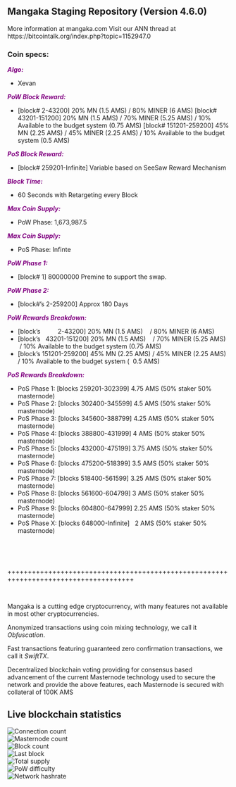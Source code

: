 <h2><strong>Mangaka Staging Repository (Version 4.6.0)</strong></h2>
<p>More information at mangaka.com Visit our ANN thread at https://bitcointalk.org/index.php?topic=1152947.0</p>
<h3><strong>Coin specs:</strong></h3>
<p><strong><span style="color: #800080;"><em>Algo:</em></span></strong></p>
<ul>
<li>Xevan</li>
</ul>
<p><strong><span style="color: #800080;"><em>PoW Block Reward:</em></span></strong></p>
<ul>
<li>[block# 2-43200] 20% MN (1.5 AMS) / 80% MINER (6 AMS) [block# 43201-151200] 20% MN (1.5 AMS) / 70% MINER (5.25 AMS) / 10% Available to the budget system (0.75 AMS) [block# 151201-259200] 45% MN (2.25 AMS) / 45% MINER (2.25 AMS) / 10% Available to the budget system (0.5 AMS)</li>
</ul>
<p><strong><span style="color: #800080;"><em>PoS Block Reward:</em></span></strong></p>
<ul>
<li>[block# 259201-Infinite] Variable based on SeeSaw Reward Mechanism</li>
</ul>
<p><strong><span style="color: #800080;"><em>Block Time:</em></span></strong></p>
<ul>
<li>60 Seconds with Retargeting every Block</li>
</ul>
<p><strong><span style="color: #800080;"><em>Max Coin Supply:</em></span></strong></p>
<ul>
<li>PoW Phase: 1,673,987.5</li>
</ul>
<p><strong><span style="color: #800080;"><em>Max Coin Supply:</em></span></strong></p>
<ul>
<li>PoS Phase: Infinte</li>
</ul>
<p><strong><span style="color: #800080;"><em>PoW Phase 1:</em></span></strong></p>
<ul>
<li>[block# 1] 80000000 Premine to support the swap.</li>
</ul>
<p><strong><span style="color: #800080;"><em>PoW Phase 2:</em></span></strong></p>
<ul>
<li>[block#&rsquo;s 2-259200] Approx 180 Days</li>
</ul>
<p><strong><span style="color: #800080;"><em>PoW Rewards Breakdown:</em></span></strong></p>
<ul>
<li>[block&rsquo;s &nbsp; &nbsp; &nbsp; &nbsp; &nbsp;2-43200] 20% MN (1.5 AMS) &nbsp; &nbsp;/ 80% MINER (6 AMS)</li>
<li>[block&rsquo;s &nbsp; 43201-151200] 20% MN (1.5 AMS) &nbsp; &nbsp;/ 70% MINER (5.25 AMS) &nbsp;/ 10% Available to the budget system (0.75 AMS)</li>
<li>[block&rsquo;s 151201-259200] 45% MN (2.25 AMS) / 45% MINER (2.25 AMS) / 10% Available to the budget system ( &nbsp;0.5 AMS)</li>
</ul>
<p><strong><span style="color: #800080;"><em>PoS Rewards Breakdown:</em></span></strong></p>
<ul>
<li>PoS Phase 1: [blocks 259201-302399] 4.75 AMS (50% staker 50% masternode)</li>
<li>PoS Phase 2: [blocks 302400-345599] 4.5 AMS (50% staker 50% masternode)</li>
<li>PoS Phase 3: [blocks 345600-388799] 4.25 AMS (50% staker 50% masternode)</li>
<li>PoS Phase 4: [blocks 388800-431999] 4 AMS (50% staker 50% masternode)</li>
<li>PoS Phase 5: [blocks 432000-475199] 3.75 AMS (50% staker 50% masternode)</li>
<li>PoS Phase 6: [blocks 475200-518399] 3.5 AMS (50% staker 50% masternode)</li>
<li>PoS Phase 7: [blocks 518400-561599] 3.25 AMS (50% staker 50% masternode)</li>
<li>PoS Phase 8: [blocks 561600-604799] 3 AMS (50% staker 50% masternode)</li>
<li>PoS Phase 9: [blocks 604800-647999] 2.25 AMS (50% staker 50% masternode)</li>
<li>PoS Phase X: [blocks 648000-Infinite] &nbsp; 2 AMS (50% staker 50% masternode)</li>
</ul>
<br/>
<p>&nbsp;</p>
<p>+++++++++++++++++++++++++++++++++++++++++++++++++++++++++++++++++++++++++++++++++++++</p>
<p>&nbsp;</p>
<p>Mangaka is a cutting edge cryptocurrency, with many features not available in most other cryptocurrencies.</p>
<p>Anonymized transactions using coin mixing technology, we call it <em>Obfuscation</em>.</p>
<p>Fast transactions featuring guaranteed zero confirmation transactions, we call it <em>SwiftTX</em>.</p>
<p>Decentralized blockchain voting providing for consensus based advancement of the current Masternode technology used to secure the network and provide the above features, each Masternode is secured with collateral of 100K AMS</p>

<h2>Live blockchain statistics</h2>
    <img src="https://stats.mangaka.com/Stats/ConnectionCount" alt="Connection count" /><br />
    <img src="https://stats.mangaka.com/Stats/MasternodeCount" alt="Masternode count"/><br/>
    <img src="https://stats.mangaka.com/Stats/BlockCount" alt="Block count"/><br/>
    <img src="https://stats.mangaka.com/Stats/LastBlock" alt="Last block"/><br/>
    <img src="https://stats.mangaka.com/Stats/TotalSupply" alt="Total supply"/><br/>
    <img src="https://stats.mangaka.com/Stats/PowDifficulty" alt="PoW difficulty"/><br/>
    <img src="https://stats.mangaka.com/Stats/NetworkHashRate" alt="Network hashrate" /><br />